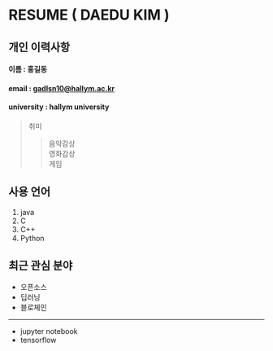 # RESUME ( DAEDU KIM )

## 개인 이력사항

#### 이름 : 홍길동
#### email : gadlsn10@hallym.ac.kr
#### university : hallym university

> 취미  
>> 음악감상   
>> 영화감상  
>> 게임  

## 사용 언어
1. java  
2. C  
3. C++  
4. Python  

## 최근 관심 분야
* 오픈소스  
* 딥러닝  
* 블로체인  
------------------
* jupyter notebook
* tensorflow
